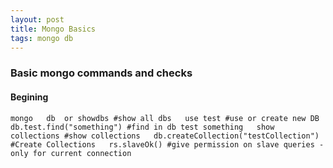 ```yaml
---
layout: post
title: Mongo Basics
tags: mongo db
---
```

### Basic mongo commands and checks  

#### Begining  

``mongo  
db  or showdbs #show all dbs  
use test #use or create new DB  
db.test.find("something") #find in db test something  
show collections #show collections  
db.createCollection("testCollection") #Create Collections  
rs.slaveOk() #give permission on slave queries - only for current connection
``
